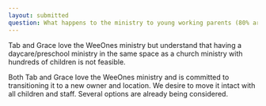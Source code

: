 ```yaml
---
layout: submitted
question: What happens to the ministry to young working parents (80% are unchurched) through the Wee Ones Childcare?
---
```

Tab and Grace love the WeeOnes ministry but understand that having a daycare/preschool ministry in the same space as a church ministry with hundreds of children is not feasible.   

Both Tab and Grace love the WeeOnes ministry and is committed to transitioning it to a new owner and location.  We desire to move it intact with all children and staff.  Several options are already being considered. 